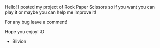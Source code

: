 Hello! I posted my project of Rock Paper Scissors so if you want you can play it
or maybe you can help me improve it!

For any bug leave a comment!

Hope you enjoy! :D

- Blivion
